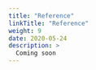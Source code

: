 ```yaml
---
title: "Reference"
linkTitle: "Reference"
weight: 9
date: 2020-05-24
description: >
  Coming soon 
---
```

